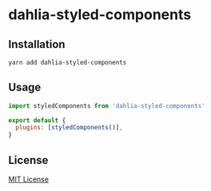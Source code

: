 # dahlia-styled-components

## Installation

```sh
yarn add dahlia-styled-components
```

## Usage

```js
import styledComponents from 'dahlia-styled-components'

export default {
  plugins: [styledComponents()],
}
```

## License

[MIT License](https://github.com/forsigner/dahlia-plugins/blob/master/LICENSE)
